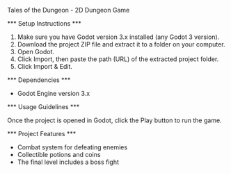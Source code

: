 Tales of the Dungeon - 2D Dungeon Game

*** Setup Instructions ***

1. Make sure you have Godot version 3.x installed (any Godot 3 version).
2. Download the project ZIP file and extract it to a folder on your computer.
3. Open Godot.
4. Click Import, then paste the path (URL) of the extracted project folder.
5. Click Import & Edit.

*** Dependencies ***

- Godot Engine version 3.x

*** Usage Guidelines ***

Once the project is opened in Godot, click the Play button to run the game.

*** Project Features ***

- Combat system for defeating enemies
- Collectible potions and coins
- The final level includes a boss fight